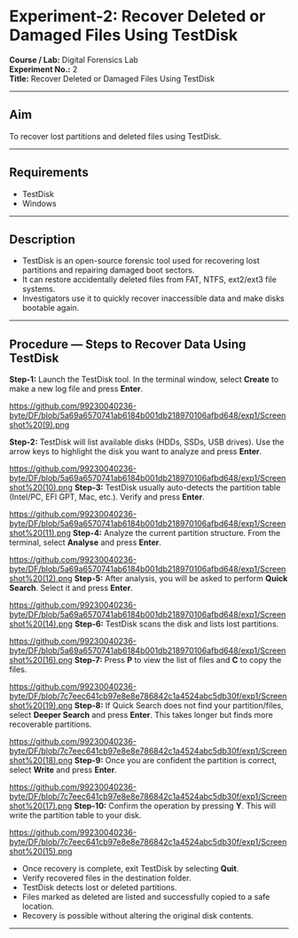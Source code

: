 # Experiment-2: Recover Deleted or Damaged Files Using TestDisk

**Course / Lab:** Digital Forensics Lab  
**Experiment No.:** 2  
**Title:** Recover Deleted or Damaged Files Using TestDisk  

---

## Aim
To recover lost partitions and deleted files using TestDisk.

---

## Requirements
- TestDisk  
- Windows  

---

## Description
- TestDisk is an open-source forensic tool used for recovering lost partitions and repairing damaged boot sectors.  
- It can restore accidentally deleted files from FAT, NTFS, ext2/ext3 file systems.  
- Investigators use it to quickly recover inaccessible data and make disks bootable again.  

---

## Procedure — Steps to Recover Data Using TestDisk

**Step-1:** Launch the TestDisk tool. In the terminal window, select **Create** to make a new log file and press **Enter**. 

https://github.com/99230040236-byte/DF/blob/5a69a6570741ab6184b001db218970106afbd648/exp1/Screenshot%20(9).png

**Step-2:** TestDisk will list available disks (HDDs, SSDs, USB drives). Use the arrow keys to highlight the disk you want to analyze and press **Enter**.  

https://github.com/99230040236-byte/DF/blob/5a69a6570741ab6184b001db218970106afbd648/exp1/Screenshot%20(10).png
**Step-3:** TestDisk usually auto-detects the partition table (Intel/PC, EFI GPT, Mac, etc.). Verify and press **Enter**.  

https://github.com/99230040236-byte/DF/blob/5a69a6570741ab6184b001db218970106afbd648/exp1/Screenshot%20(11).png
**Step-4:** Analyze the current partition structure. From the terminal, select **Analyse** and press **Enter**.  

https://github.com/99230040236-byte/DF/blob/5a69a6570741ab6184b001db218970106afbd648/exp1/Screenshot%20(12).png
**Step-5:** After analysis, you will be asked to perform **Quick Search**. Select it and press **Enter**.  

https://github.com/99230040236-byte/DF/blob/5a69a6570741ab6184b001db218970106afbd648/exp1/Screenshot%20(14).png
**Step-6:** TestDisk scans the disk and lists lost partitions.  

https://github.com/99230040236-byte/DF/blob/5a69a6570741ab6184b001db218970106afbd648/exp1/Screenshot%20(16).png
**Step-7:** Press **P** to view the list of files and **C** to copy the files.  

https://github.com/99230040236-byte/DF/blob/7c7eec641cb97e8e8e786842c1a4524abc5db30f/exp1/Screenshot%20(19).png
**Step-8:** If Quick Search does not find your partition/files, select **Deeper Search** and press **Enter**. This takes longer but finds more recoverable partitions.  

https://github.com/99230040236-byte/DF/blob/7c7eec641cb97e8e8e786842c1a4524abc5db30f/exp1/Screenshot%20(18).png
**Step-9:** Once you are confident the partition is correct, select **Write** and press **Enter**.  

https://github.com/99230040236-byte/DF/blob/7c7eec641cb97e8e8e786842c1a4524abc5db30f/exp1/Screenshot%20(17).png
**Step-10:** Confirm the operation by pressing **Y**. This will write the partition table to your disk.  

https://github.com/99230040236-byte/DF/blob/7c7eec641cb97e8e8e786842c1a4524abc5db30f/exp1/Screenshot%20(15).png
- Once recovery is complete, exit TestDisk by selecting **Quit**.  
- Verify recovered files in the destination folder.  
- TestDisk detects lost or deleted partitions.  
- Files marked as deleted are listed and successfully copied to a safe location.  
- Recovery is possible without altering the original disk contents.  

---

